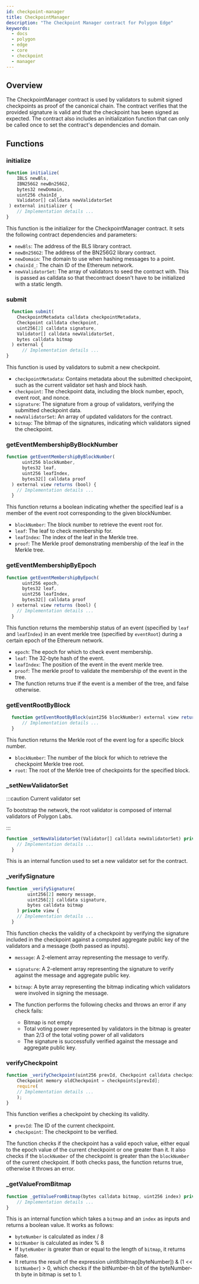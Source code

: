 ```yaml
---
id: checkpoint-manager
title: CheckpointManager
description: "The Checkpoint Manager contract for Polygon Edge"
keywords:
  - docs
  - polygon
  - edge
  - core
  - checkpoint
  - manager
---
```


## Overview

The CheckpointManager contract is used by validators to submit signed
checkpoints as proof of the canonical chain. The contract verifies that the
provided signature is valid and that the checkpoint has been signed as expected.
The contract also includes an initialization function that can only be
called once to set the contract's dependencies and domain.

## Functions

### initialize

```js
function initialize(
    IBLS newBls,
    IBN256G2 newBn256G2,
    bytes32 newDomain,
    uint256 chainId_,
    Validator[] calldata newValidatorSet
 ) external initializer {
    // Implementation details ...
}
```

This function is the initializer for the CheckpointManager contract.
It sets the following contract dependencies and parameters:

- `newBls`: The address of the BLS library contract.
- `newBn256G2`: The address of the BN256G2 library contract.
- `newDomain`: The domain to use when hashing messages to a point.
- `chainId_`: The chain ID of the Ethereum network.
- `newValidatorSet`: The array of validators to seed the contract with.
  This is passed as calldata so that thecontract doesn't have to be initialized
  with a static length.

### submit

```js
  function submit(
    CheckpointMetadata calldata checkpointMetadata,
    Checkpoint calldata checkpoint,
    uint256[2] calldata signature,
    Validator[] calldata newValidatorSet,
    bytes calldata bitmap
  ) external {
      // Implementation details ...
}
```

This function is used by validators to submit a new checkpoint.

- `checkpointMetadata`: Contains metadata about the submitted checkpoint,
  such as the current validator set hash and block hash.
- `checkpoint`: The checkpoint data, including the block number, epoch, event
  root, and nonce.
- `signature`: The signature from a group of validators, verifying the submitted
  checkpoint data.
- `newValidatorSet`: An array of updated validators for the contract.
- `bitmap`: The bitmap of the signatures, indicating which validators signed the
  checkpoint.

### getEventMembershipByBlockNumber

```js
function getEventMembershipByBlockNumber(
      uint256 blockNumber,
      bytes32 leaf,
      uint256 leafIndex,
      bytes32[] calldata proof
  ) external view returns (bool) {
    // Implementation details ...
  }
```

This function returns a boolean indicating whether the specified leaf is
a member of the event root corresponding to the given blockNumber.

- `blockNumber`: The block number to retrieve the event root for.
- `leaf`: The leaf to check membership for.
- `leafIndex`: The index of the leaf in the Merkle tree.
- `proof`: The Merkle proof demonstrating membership of the leaf in the
  Merkle tree.

### getEventMembershipByEpoch

```js
function getEventMembershipByEpoch(
      uint256 epoch,
      bytes32 leaf,
      uint256 leafIndex,
      bytes32[] calldata proof
  ) external view returns (bool) {
    // Implementation details ...
  }
```

This function returns the membership status of an event (specified by
`leaf` and `leafIndex`) in an event merkle tree (specified by `eventRoot`)
during a certain epoch of the Ethereum network.

- `epoch`: The epoch for which to check event membership.
- `leaf`: The 32-byte hash of the event.
- `leafIndex`: The position of the event in the event merkle tree.
- `proof`: The merkle proof to validate the membership of the event in the
  tree.
- The function returns true if the event is a member of the tree, and false
  otherwise.

### getEventRootByBlock

```js
  function getEventRootByBlock(uint256 blockNumber) external view returns (bytes32 root) {
      // Implementation details ...
  }
```

This function returns the Merkle root of the event log for a specific block number.

- `blockNumber`: The number of the block for which to retrieve the checkpoint Merkle
  tree root.
- `root`: The root of the Merkle tree of checkpoints for the specified block.

### _setNewValidatorSet

:::caution Current validator set

To bootstrap the network, the root validator is composed of internal
validators of Polygon Labs.

:::

```js
function _setNewValidatorSet(Validator[] calldata newValidatorSet) private {
    // Implementation details ...
  }
```

This is an internal function used to set a new validator set for the contract.

### _verifySignature

```js
function _verifySignature(
        uint256[2] memory message,
        uint256[2] calldata signature,
        bytes calldata bitmap
    ) private view {
    // Implementation details ...
  }
```

This function checks the validity of a checkpoint by verifying the signature
included in the checkpoint against a computed aggregate public key of the validators
and a message (both passed as inputs).

- `message`: A 2-element array representing the message to verify.
- `signature`: A 2-element array representing the signature to verify against the
  message and aggregate public key.
- `bitmap`: A byte array representing the bitmap indicating which validators were
  involved in signing the message.

- The function performs the following checks and throws an error if any check fails:
  - Bitmap is not empty
  - Total voting power represented by validators in the bitmap is greater than 2/3 of
    the total voting power of all validators
  - The signature is successfully verified against the message and aggregate public key.

### verifyCheckpoint

```js
function _verifyCheckpoint(uint256 prevId, Checkpoint calldata checkpoint) private view {
    Checkpoint memory oldCheckpoint = checkpoints[prevId];
    require(
    // Implementation details ...
    );
}
```

This function verifies a checkpoint by checking its validity.

- `prevId`: The ID of the current checkpoint.
- `checkpoint`: The checkpoint to be verified.

The function checks if the checkpoint has a valid epoch value, either equal to the
epoch value of the current checkpoint or one greater than it. It also checks if the
`blockNumber` of the checkpoint is greater than the `blockNumber` of the current checkpoint.
If both checks pass, the function returns true, otherwise it throws an error.

### _getValueFromBitmap

```js
function _getValueFromBitmap(bytes calldata bitmap, uint256 index) private pure returns (bool) {
    // Implementation details ...
}
```

This is an internal function which takes a `bitmap` and an `index` as
inputs and returns a boolean value. It works as follows:

- `byteNumber` is calculated as index / 8
- `bitNumber` is calculated as index % 8
- If `byteNumber` is greater than or equal to the length of `bitmap`, it returns false.
- It returns the result of the expression uint8(bitmap[byteNumber]) & (1 << `bitNumber`) > 0,
  which checks if the bitNumber-th bit of the byteNumber-th byte in bitmap is set to 1.
